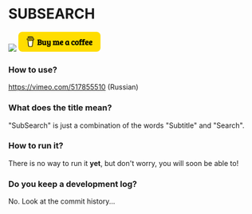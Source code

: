 # SUBSEARCH

[<img src="https://svgshare.com/i/RkR.svg" height="40">](https://paypal.me/SubSearch)
[<img src="img/PNG/buy_me_a_coffee_logo.png" height="40">](https://www.buymeacoffee.com/SubSearch)

### How to use?
https://vimeo.com/517855510 (Russian)

### What does the title mean?
"SubSearch" is just a combination of the words "Subtitle" and "Search".

### How to run it?
There is no way to run it **yet**, but don't worry, you will soon be able to!

### Do you keep a development log?
No. Look at the commit history...
